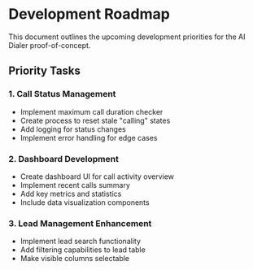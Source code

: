 # Development Roadmap

This document outlines the upcoming development priorities for the AI Dialer proof-of-concept.

## Priority Tasks

### 1. Call Status Management
- Implement maximum call duration checker
- Create process to reset stale "calling" states
- Add logging for status changes
- Implement error handling for edge cases

### 2. Dashboard Development
- Create dashboard UI for call activity overview
- Implement recent calls summary
- Add key metrics and statistics
- Include data visualization components

### 3. Lead Management Enhancement
- Implement lead search functionality
- Add filtering capabilities to lead table
- Make visible columns selectable
